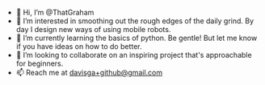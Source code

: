 - 👋 Hi, I’m @ThatGraham
- 👀 I’m interested in smoothing out the rough edges of the daily grind.  By day I design new ways of using mobile robots.
- 🌱 I’m currently learning the basics of python.  Be gentle!  But let me know if you have ideas on how to do better.
- 💞️ I’m looking to collaborate on an inspiring project that's approachable for beginners.
- 📫 Reach me at davisga+github@gmail.com

<!---
ThatGraham/ThatGraham is a ✨ special ✨ repository because its `README.md` (this file) appears on your GitHub profile.
You can click the Preview link to take a look at your changes.
--->
